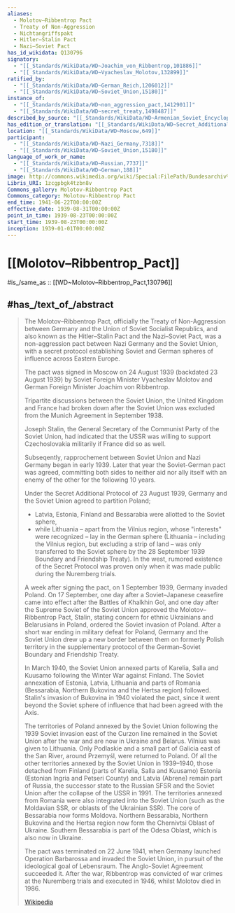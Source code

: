 ```yaml
---
aliases:
  - Molotov–Ribbentrop Pact
  - Treaty of Non-Aggression
  - Nichtangriffspakt
  - Hitler–Stalin Pact 
  - Nazi–Soviet Pact
has_id_wikidata: Q130796
signatory:
  - "[[_Standards/WikiData/WD~Joachim_von_Ribbentrop,101886]]"
  - "[[_Standards/WikiData/WD~Vyacheslav_Molotov,132899]]"
ratified_by:
  - "[[_Standards/WikiData/WD~German_Reich,1206012]]"
  - "[[_Standards/WikiData/WD~Soviet_Union,15180]]"
instance_of:
  - "[[_Standards/WikiData/WD~non_aggression_pact,1412901]]"
  - "[[_Standards/WikiData/WD~secret_treaty,1498487]]"
described_by_source: "[[_Standards/WikiData/WD~Armenian_Soviet_Encyclopedia,2657718]]"
has_edition_or_translation: "[[_Standards/WikiData/WD~Secret_Additional_Protocol_to_the_Molotov_Ribbentrop_Pact,4413308]]"
location: "[[_Standards/WikiData/WD~Moscow,649]]"
participant:
  - "[[_Standards/WikiData/WD~Nazi_Germany,7318]]"
  - "[[_Standards/WikiData/WD~Soviet_Union,15180]]"
language_of_work_or_name:
  - "[[_Standards/WikiData/WD~Russian,7737]]"
  - "[[_Standards/WikiData/WD~German,188]]"
image: http://commons.wikimedia.org/wiki/Special:FilePath/Bundesarchiv%20Bild%20183-H27337%2C%20Moskau%2C%20Stalin%20und%20Ribbentrop%20im%20Kreml.jpg
Libris_URI: 1zcgpbgk4tzbn8v
Commons_gallery: Molotov-Ribbentrop Pact
Commons_category: Molotov-Ribbentrop Pact
end_time: 1941-06-22T00:00:00Z
effective_date: 1939-08-31T00:00:00Z
point_in_time: 1939-08-23T00:00:00Z
start_time: 1939-08-23T00:00:00Z
inception: 1939-01-01T00:00:00Z
---
```


# [[Molotov–Ribbentrop_Pact]] 

#is_/same_as :: [[WD~Molotov–Ribbentrop_Pact,130796]] 

## #has_/text_of_/abstract 

> The Molotov–Ribbentrop Pact, officially the Treaty of Non-Aggression 
> between Germany and the Union of Soviet Socialist Republics, 
> and also known as the Hitler–Stalin Pact and the Nazi–Soviet Pact, 
> was a non-aggression pact between Nazi Germany and the Soviet Union, 
> with a secret protocol establishing Soviet and German spheres of influence across Eastern Europe. 
> 
> The pact was signed in Moscow on 24 August 1939 (backdated 23 August 1939) 
> by Soviet Foreign Minister Vyacheslav Molotov 
> and German Foreign Minister Joachim von Ribbentrop.  
>
> Tripartite discussions between the Soviet Union, the United Kingdom and France 
> had broken down after the Soviet Union was excluded from the Munich Agreement in September 1938. 
> 
> Joseph Stalin, the General Secretary of the Communist Party of the Soviet Union, 
> had indicated that the USSR was willing to support Czechoslovakia militarily 
> if France did so as well. 
> 
> Subseqently, rapprochement between Soviet Union and Nazi Germany began in early 1939. 
> Later that year the Soviet-German pact was agreed, 
> committing both sides to neither aid nor ally itself with an enemy of the other 
> for the following 10 years. 
> 
> Under the Secret Additional Protocol of 23 August 1939, 
> Germany and the Soviet Union agreed to partition Poland; 
> - Latvia, Estonia, Finland and Bessarabia were allotted to the Soviet sphere, 
> - while Lithuania – apart from the Vilnius region, whose "interests" were recognized – 
>   lay in the German sphere (Lithuania – including the Vilnius region, but excluding a strip of land – was only transferred to the Soviet sphere by the 28 September 1939 Boundary and Friendship Treaty). 
> In the west, rumored existence of the Secret Protocol was proven only 
> when it was made public during the Nuremberg trials.
>
> A week after signing the pact, on 1 September 1939, Germany invaded Poland. On 17 September, one day after a Soviet–Japanese ceasefire came into effect after the Battles of Khalkhin Gol, and one day after the Supreme Soviet of the Soviet Union approved the Molotov–Ribbentrop Pact, Stalin, stating concern for ethnic Ukrainians and Belarusians in Poland, ordered the Soviet invasion of Poland. After a short war ending in military defeat for Poland, Germany and the Soviet Union drew up a new border between them on formerly Polish territory in the supplementary protocol of the German–Soviet Boundary and Friendship Treaty.
>
> In March 1940, the Soviet Union annexed parts of Karelia, Salla and Kuusamo following the Winter War against Finland. The Soviet annexation of Estonia, Latvia, Lithuania and parts of Romania (Bessarabia, Northern Bukovina and the Hertsa region) followed. Stalin's invasion of Bukovina in 1940 violated the pact, since it went beyond the Soviet sphere of influence that had been agreed with the Axis.
>
> The territories of Poland annexed by the Soviet Union following the 1939 Soviet invasion east of the Curzon line remained in the Soviet Union after the war and are now in Ukraine and Belarus. Vilnius was given to Lithuania. Only Podlaskie and a small part of Galicia east of the San River, around Przemyśl, were returned to Poland. Of all the other territories annexed by the Soviet Union in 1939–1940, those detached from Finland (parts of Karelia, Salla and Kuusamo) Estonia (Estonian Ingria and Petseri County) and Latvia (Abrene) remain part of Russia, the successor state to the Russian SFSR and the Soviet Union after the collapse of the USSR in 1991. The territories annexed from Romania were also integrated into the Soviet Union (such as the Moldavian SSR, or oblasts of the Ukrainian SSR). The core of Bessarabia now forms Moldova. Northern Bessarabia, Northern Bukovina and the Hertsa region now form the Chernivtsi Oblast of Ukraine. Southern Bessarabia is part of the Odesa Oblast, which is also now in Ukraine.
>
> The pact was terminated on 22 June 1941, when Germany launched Operation Barbarossa and invaded the Soviet Union, in pursuit of the ideological goal of Lebensraum. The Anglo-Soviet Agreement succeeded it. After the war, Ribbentrop was convicted of war crimes at the Nuremberg trials and executed in 1946, whilst Molotov died in 1986.
>
> [Wikipedia](https://en.wikipedia.org/wiki/Molotov%E2%80%93Ribbentrop%20Pact) 

